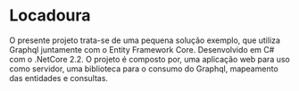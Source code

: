 # Locadoura
O presente projeto trata-se de uma pequena solução exemplo, que utiliza Graphql juntamente com o Entity Framework Core. Desenvolvido em C# com o .NetCore 2.2. O projeto é composto por, uma aplicação web para uso como servidor, uma biblioteca para o consumo do Graphql, mapeamento das entidades e consultas.
